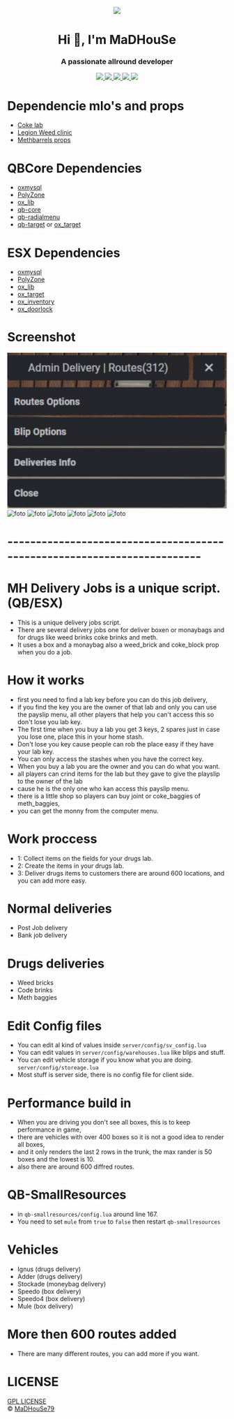<p align="center">
    <img width="140" src="https://icons.iconarchive.com/icons/iconarchive/red-orb-alphabet/128/Letter-M-icon.png" />  
    <h1 align="center">Hi 👋, I'm MaDHouSe</h1>
    <h3 align="center">A passionate allround developer </h3>    
</p>

<p align="center">
    <a href="https://github.com/MaDHouSe79/mh-deliveryjobs/issues">
        <img src="https://img.shields.io/github/issues/MaDHouSe79/mh-deliveryjobs"/> 
    </a>
    <a href="https://github.com/MaDHouSe79/mh-deliveryjobs/watchers">
        <img src="https://img.shields.io/github/watchers/MaDHouSe79/mh-deliveryjobs"/> 
    </a> 
    <a href="https://github.com/MaDHouSe79/mh-deliveryjobs/network/members">
        <img src="https://img.shields.io/github/forks/MaDHouSe79/mh-deliveryjobs"/> 
    </a>  
    <a href="https://github.com/MaDHouSe79/mh-deliveryjobs/stargazers">
        <img src="https://img.shields.io/github/stars/MaDHouSe79/mh-deliveryjobs?color=white"/> 
    </a>
    <a href="https://github.com/MaDHouSe79/mh-deliveryjobs/blob/main/LICENSE">
        <img src="https://img.shields.io/github/license/MaDHouSe79/mh-deliveryjobs?color=black"/> 
    </a>      
</p>

# Dependencie mlo's and props
- [Coke lab](https://www.gta5-mods.com/maps/mlo-enhanced-coke-lab-sp-fivem-dvd6789)
- [Legion Weed clinic](https://www.gta5-mods.com/maps/mlo-legion-weed-clinic)
- [Methbarrels props](https://github.com/StuxxyOfficial/methbarrels)

# QBCore Dependencies
- [oxmysql](https://github.com/overextended/oxmysql/releases)
- [PolyZone](https://github.com/mkafrin/PolyZone/releases)
- [ox_lib](https://github.com/overextended/ox_lib/releases)
- [qb-core](https://github.com/qbcore-framework/qb-core)
- [qb-radialmenu](https://github.com/qbcore-framework/qb-radialmenu)
- [qb-target](https://github.com/overextended/ox_lib/releases) or [ox_target](https://github.com/overextended/ox_target/releases)

# ESX Dependencies
- [oxmysql](https://github.com/overextended/oxmysql/releases)
- [PolyZone](https://github.com/mkafrin/PolyZone/releases)
- [ox_lib](https://github.com/overextended/ox_lib/releases)
- [ox_target](https://github.com/overextended/ox_target/releases)
- [ox_inventory](https://github.com/overextended/ox_inventory/releases)
- [ox_doorlock](https://github.com/overextended/ox_doorlock/releases)

# Screenshot
![foto](https://github.com/MaDHouSe79/mh-deliveryjobs/blob/main/screenshots/Schermafbeelding%202025-03-02%20165814.png)
![foto](https://github.com/MaDHouSe79/mh-deliveryjobs/blob/main/screenshot/Schermafbeelding%202025-03-02%20165859.png)
![foto](https://github.com/MaDHouSe79/mh-deliveryjobs/blob/main/screenshot/Schermafbeelding%202025-03-02%20165922.png)
![foto](https://github.com/MaDHouSe79/mh-deliveryjobs/blob/main/screenshot/Schermafbeelding%202025-03-02%20165950.png)
![foto](https://github.com/MaDHouSe79/mh-deliveryjobs/blob/main/screenshot/Schermafbeelding%202025-03-02%20170023.png)
![foto](https://github.com/MaDHouSe79/mh-deliveryjobs/blob/main/screenshot/Schermafbeelding%202025-03-02%20170047.png)
![foto](https://github.com/MaDHouSe79/mh-deliveryjobs/blob/main/screenshot/Schermafbeelding%202025-03-02%20170112.png)

# ------------------------------------------------------------------------

# MH Delivery Jobs is a unique script. (QB/ESX)
- This is a unique delivery jobs script.
- There are several delivery jobs one for deliver boxen or monaybags and for drugs like weed brinks coke brinks and meth.
- It uses a box and a monaybag also a weed_brick and coke_block prop when you do a job.

# How it works
- first you need to find a lab key before you can do this job delivery,
- if you find the key you are the owner of that lab and only you can use the payslip menu, all other players that help you can't access this so don't lose you lab key.
- The first time when you buy a lab you get 3 keys, 2 spares just in case you lose one, place this in your home stash.
- Don't lose you key cause people can rob the place easy if they have your lab key.
- You can only access the stashes when you have the correct key.
- When you buy a lab you are the owner and you can do what you want.
- all players can crind items for the lab but they gave to give the playslip to the owner of the lab
- cause he is the only one who kan access this payslip menu.
- there is a little shop so players can buy joint or coke_baggies of meth_baggies,
- you can get the monny from the computer menu. 

# Work proccess
- 1: Collect items on the fields for your drugs lab.
- 2: Create the items in your drugs lab.
- 3: Deliver drugs items to customers there are around 600 locations, and you can add more easy.

# Normal deliveries
- Post Job delivery
- Bank job delivery

# Drugs deliveries
- Weed bricks
- Code brinks
- Meth baggies

# Edit Config files
- You can edit al kind of values inside `server/config/sv_config.lua`
- You can edit values in `server/config/warehouses.lua` like blips and stuff.
- You can edit vehicle storage if you know what you are doing. `server/config/storeage.lua`
- Most stuff is server side, there is no config file for client side.

# Performance build in
- When you are driving you don't see all boxes, this is to keep performance in game,
- there are vehicles with over 400 boxes so it is not a good idea to render all boxes,
- and it only renders the last 2 rows in the trunk, the max rander is 50 boxes and the lowest is 10.
- also there are around 600 diffred routes.

# QB-SmallResources
- in `qb-smallresources/config.lua` around line 167.
- You need to set `mule` from `true` to `false` then restart `qb-smallresources`

# Vehicles
- Ignus (drugs delivery)
- Adder (drugs delivery)
- Stockade (moneybag delivery)
- Speedo (box delivery)
- Speedo4 (box delivery)
- Mule (box delivery)

# More then 600 routes added
- There are many different routes, you can add more if you want.

# LICENSE
[GPL LICENSE](./LICENSE)<br />
&copy; [MaDHouSe79](https://www.youtube.com/@MaDHouSe79)
